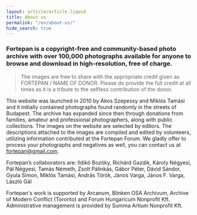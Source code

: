 ```yaml
---
layout: article/article.liquid
title: About us
permalink: "/en/about-us/"
hide_search: true
---
```


### Fortepan is a copyright-free and community-based photo archive with over 100,000 photographs available for anyone to browse and download in high-resolution, free of charge.

> The images are free to share with the appropriate credit given as FORTEPAN / NAME OF DONOR. Please do provide the full credit at all times as it is a tribute to the selfless contribution of the donor.

This website was launched in 2010 by Ákos Szepessy and Miklós Tamási and it initially contained photographs found randomly in the streets of Budapest. The archive has expanded since then through donations from families, amateur and professional photographers, along with public collections. The images on the website are selected by editors. The descriptions attached to the images are compiled and edited by volunteers, utilizing information contributed at the Fortepan Forum. We gladly offer to process your photographs and negatives as well, you can contact us at [fortepan@gmail.com](mailto:fortepan@gmail.com).

Fortepan’s collaborators are: Ildikó Bozóky, Richárd Gazdik, Károly Négyesi, Pál Négyesi, Tamás Németh, Zsolt Pálinkás, Gábor Péter, Dávid Sándor, Gyula Simon, Miklós Tamási, András Török, János Varga, János F. Varga, <span class="border-grief">László Gál</span>

Fortepan's work is supported by Arcanum, Blinken OSA Archivum, Archive of Modern Conflict (Toronto) and Forum Hungaricum Nonprofit Kft. Administrative management is provided by Summa Artium Nonprofit Kft.
